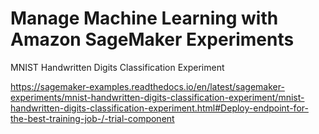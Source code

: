 # Manage Machine Learning with Amazon SageMaker Experiments



MNIST Handwritten Digits Classification Experiment

https://sagemaker-examples.readthedocs.io/en/latest/sagemaker-experiments/mnist-handwritten-digits-classification-experiment/mnist-handwritten-digits-classification-experiment.html#Deploy-endpoint-for-the-best-training-job-/-trial-component





